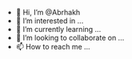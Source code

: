- 👋 Hi, I’m @Abrhakh
- 👀 I’m interested in ...
- 🌱 I’m currently learning ...
- 💞️ I’m looking to collaborate on ...
- 📫 How to reach me ...

<!---
Abrhakh/Abrhakh is a ✨ special ✨ repository because its `README.md` (this file) appears on your GitHub profile.
You can click the Preview link to take a look at your changes.
--->
